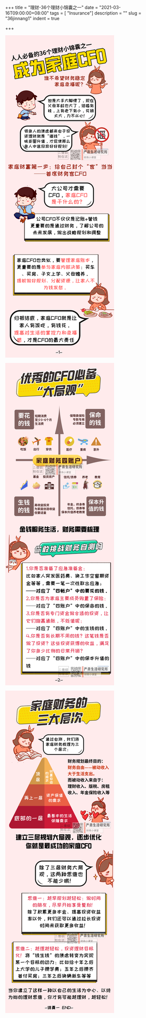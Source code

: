 +++
title = "理财-36个理财小锦囊之一"
date = "2021-03-16T09:00:00+08:00"
tags = [ "Insurance"]
description = ""
slug = "36jinnang1"
indent = true

+++

![](https://github.com/worldofrorrim/worldofrorrim.github.io/blob/master/static/images/36jinnang1.jpg)

![](https://github.com/worldofrorrim/worldofrorrim.github.io/blob/master/static/images/36jinnang2.jpg)

![](https://github.com/worldofrorrim/worldofrorrim.github.io/blob/master/static/images/36jinnang3.jpg)